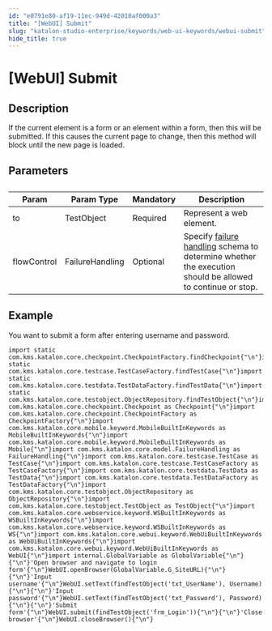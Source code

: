 ```yaml
---
id: "e0791e80-af19-11ec-949d-42010af000a3"
title: "[WebUI] Submit"
slug: "katalon-studio-enterprise/keywords/web-ui-keywords/webui-submit"
hide_title: true
---
```


# <a id="id_0" class="anchor_top_offset"/><a id="ariaid-title1" class="anchor_top_offset"/>[WebUI] Submit


## <a id="id_0__id_1" class="anchor_top_offset"/>Description

              
<p xmlns="http://www.w3.org/1999/xhtml" className="p">If the current element is a form or an element within a   form, then this will be submitted. If this causes the current page   to change, then this method will block until the new page is   loaded.</p> 
      

## <a id="id_0__id_2" class="anchor_top_offset"/>Parameters

              
<table xmlns="http://www.w3.org/1999/xhtml" className="table"><caption /><thead className="thead"><tr className><th className="entry anchor_top_offset" id="id_0__id_2__entry__1">Param</th><th className="entry anchor_top_offset" id="id_0__id_2__entry__2">Param Type</th><th className="entry anchor_top_offset" id="id_0__id_2__entry__3">Mandatory</th><th className="entry anchor_top_offset" id="id_0__id_2__entry__4">Description</th></tr></thead><tbody className="tbody"><tr className><td className="entry" headers="id_0__id_2__entry__1 id_0__id_2__entry__2 id_0__id_2__entry__3 id_0__id_2__entry__4 ">to</td><td className="entry" headers="id_0__id_2__entry__1 id_0__id_2__entry__2 id_0__id_2__entry__3 id_0__id_2__entry__4 ">TestObject</td><td className="entry" headers="id_0__id_2__entry__1 id_0__id_2__entry__2 id_0__id_2__entry__3 id_0__id_2__entry__4 ">Required</td><td className="entry" headers="id_0__id_2__entry__1 id_0__id_2__entry__2 id_0__id_2__entry__3 id_0__id_2__entry__4 ">Represent a web element.</td></tr><tr className><td className="entry" headers="id_0__id_2__entry__1 id_0__id_2__entry__2 id_0__id_2__entry__3 id_0__id_2__entry__4 ">flowControl</td><td className="entry" headers="id_0__id_2__entry__1 id_0__id_2__entry__2 id_0__id_2__entry__3 id_0__id_2__entry__4 ">FailureHandling</td><td className="entry" headers="id_0__id_2__entry__1 id_0__id_2__entry__2 id_0__id_2__entry__3 id_0__id_2__entry__4 ">Optional</td><td className="entry" headers="id_0__id_2__entry__1 id_0__id_2__entry__2 id_0__id_2__entry__3 id_0__id_2__entry__4 ">Specify <a className="xref j-external-link" href="http://docs.katalon.com/x/qAAM" target="_blank">failure handling</a> schema to         determine whether the execution should be allowed to continue or         stop.</td></tr></tbody></table> 
      

## <a id="id_0__id_3" class="anchor_top_offset"/>Example 

              
<p xmlns="http://www.w3.org/1999/xhtml" className="p">You want to submit a form after entering username and   password.</p> 
              
<pre xmlns="http://www.w3.org/1999/xhtml" className="pre codeblock"><code>import static com.kms.katalon.core.checkpoint.CheckpointFactory.findCheckpoint{"\n"}import static com.kms.katalon.core.testcase.TestCaseFactory.findTestCase{"\n"}import static com.kms.katalon.core.testdata.TestDataFactory.findTestData{"\n"}import static com.kms.katalon.core.testobject.ObjectRepository.findTestObject{"\n"}import com.kms.katalon.core.checkpoint.Checkpoint as Checkpoint{"\n"}import com.kms.katalon.core.checkpoint.CheckpointFactory as CheckpointFactory{"\n"}import com.kms.katalon.core.mobile.keyword.MobileBuiltInKeywords as MobileBuiltInKeywords{"\n"}import com.kms.katalon.core.mobile.keyword.MobileBuiltInKeywords as Mobile{"\n"}import com.kms.katalon.core.model.FailureHandling as FailureHandling{"\n"}import com.kms.katalon.core.testcase.TestCase as TestCase{"\n"}import com.kms.katalon.core.testcase.TestCaseFactory as TestCaseFactory{"\n"}import com.kms.katalon.core.testdata.TestData as TestData{"\n"}import com.kms.katalon.core.testdata.TestDataFactory as TestDataFactory{"\n"}import com.kms.katalon.core.testobject.ObjectRepository as ObjectRepository{"\n"}import com.kms.katalon.core.testobject.TestObject as TestObject{"\n"}import com.kms.katalon.core.webservice.keyword.WSBuiltInKeywords as WSBuiltInKeywords{"\n"}import com.kms.katalon.core.webservice.keyword.WSBuiltInKeywords as WS{"\n"}import com.kms.katalon.core.webui.keyword.WebUiBuiltInKeywords as WebUiBuiltInKeywords{"\n"}import com.kms.katalon.core.webui.keyword.WebUiBuiltInKeywords as WebUI{"\n"}import internal.GlobalVariable as GlobalVariable{"\n"}{"\n"}'Open browser and navigate to login form'{"\n"}WebUI.openBrowser(GlobalVariable.G_SiteURL){"\n"}{"\n"}'Input username'{"\n"}WebUI.setText(findTestObject('txt_UserName'), Username){"\n"}{"\n"}'Input password'{"\n"}WebUI.setText(findTestObject('txt_Password'), Password){"\n"}{"\n"}'Submit form'{"\n"}WebUI.submit(findTestObject('frm_Login')){"\n"}{"\n"}'Close browser'{"\n"}WebUI.closeBrowser(){"\n"}</code></pre> 
            
